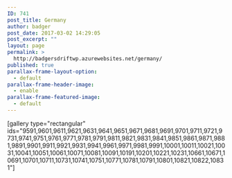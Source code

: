 ```yaml
---
ID: 741
post_title: Germany
author: badger
post_date: 2017-03-02 14:29:05
post_excerpt: ""
layout: page
permalink: >
  http://badgersdriftwp.azurewebsites.net/germany/
published: true
parallax-frame-layout-option:
  - default
parallax-frame-header-image:
  - enable
parallax-frame-featured-image:
  - default
---
```

[gallery type="rectangular" ids="9591,9601,9611,9621,9631,9641,9651,9671,9681,9691,9701,9711,9721,9731,9741,9751,9761,9771,9781,9791,9811,9821,9831,9841,9851,9861,9871,9881,9891,9901,9911,9921,9931,9941,9961,9971,9981,9991,10001,10011,10021,10031,10041,10051,10061,10071,10081,10091,10191,10201,10221,10231,10661,10671,10691,10701,10711,10731,10741,10751,10771,10781,10791,10801,10821,10822,10831"]